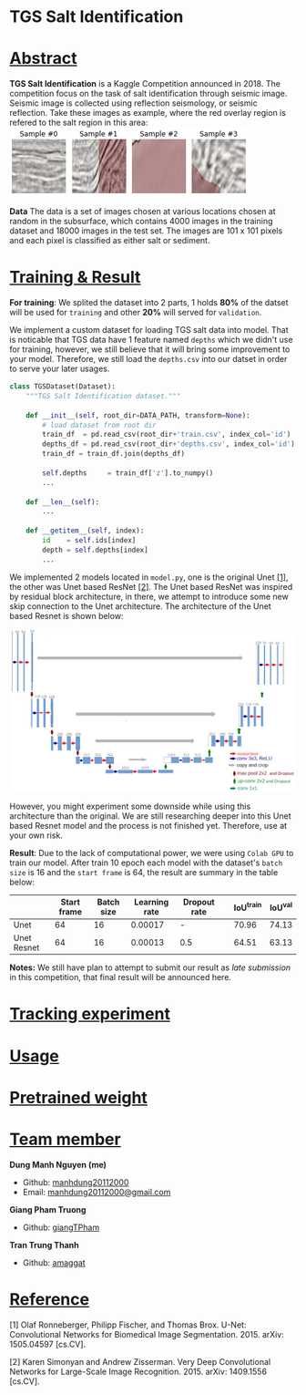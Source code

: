 # TGS Salt Identification

# [Abstract](#abstract)
**TGS Salt Identification** is a Kaggle Competition announced in 2018. 
The competition focus on the task of salt identification through seismic image. Seismic image is collected using reflection seismology, or seismic reflection. Take these images as example, where the red overlay region is refered to the salt region in this area:
![seismic image](imgs/sample.png)

**Data**
The data is a set of images chosen at various locations chosen at random in the subsurface, which contains 4000 images in the training dataset and 18000 images in the test set. The images are 101 x 101 pixels and each pixel is classified as either salt or sediment.

# [Training & Result](#res)

**For training**: We splited the dataset into 2 parts, 1 holds **80%** of the datset will be used for `training` and other **20%** will served for `validation`.

We implement a custom dataset for loading TGS salt data into model. That is noticable that TGS data have 1 feature named `depths` which we didn't use for training, however, we still believe that it will bring some improvement to your model. Therefore, we still load the `depths.csv` into our datset in order to serve your later usages.
```python
class TGSDataset(Dataset):
    """TGS Salt Identification dataset."""
    
    def __init__(self, root_dir=DATA_PATH, transform=None):
        # load dataset from root dir
        train_df  = pd.read_csv(root_dir+'train.csv', index_col='id')
        depths_df = pd.read_csv(root_dir+'depths.csv', index_col='id')
        train_df = train_df.join(depths_df)

        self.depths     = train_df['z'].to_numpy()
        ...

    def __len__(self):
        ...

    def __getitem__(self, index):
        id    = self.ids[index]
        depth = self.depths[index]
        ...
```
We implemented 2 models located in `model.py`, one is the original Unet [[1]](#1), the other was Unet based ResNet [[2]](#2). The Unet based ResNet was inspired by residual block architecture, in there, we attempt to introduce some new skip connection to the Unet architecture. The architecture of the Unet based Resnet is shown below:

![Unet resnet](imgs/Unet_Resnet.png)

However, you might experiment some downside while using this architecture than the original. We are still researching deeper into this Unet based Resnet model and the process is not finished yet. Therefore, use at your own risk.

**Result**: Due to the lack of computational power, we were using `Colab GPU` to train our model. After train 10 epoch each model with the dataset's `batch size` is 16 and the `start frame` is 64, the result are summary in the table below:

|             | Start frame | Batch size | Learning rate | Dropout rate |   | IoU<sup>train | IoU<sup>val |
|-------------|-------------|------------|---------------|--------------|---|-----------|----------|
| Unet        | 64          | 16         | 0.00017       | -            |   | 70.96     | 74.13    |
| Unet Resnet | 64          | 16         | 0.00013       | 0.5          |   | 64.51     | 63.13    |

**Notes:** We still have plan to attempt to submit our result as *late submission* in this competition, that final result will be announced here.

# [Tracking experiment](#experiment)

# [Usage](#usage)

# [Pretrained weight](#weight)

# [Team member](#member)
**Dung Manh Nguyen (me)**
- Github: [manhdung20112000](https://github.com/manhdung20112000)
- Email: [manhdung20112000@gmail.com](manhdung20112000@gmail.com)

**Giang Pham Truong**
- Github: [giangTPham](https://github.com/giangTPham)

**Tran Trung Thanh**
- Github: [amaggat](https://github.com/amaggat)

# [Reference](#refer)
<a id="1">[1]</a> Olaf Ronneberger, Philipp Fischer, and Thomas Brox. U-Net: Convolutional
Networks for Biomedical Image Segmentation. 2015. arXiv: 1505.04597 [cs.CV].

<a id="2">[2]</a> Karen Simonyan and Andrew Zisserman. Very Deep Convolutional Networks for
Large-Scale Image Recognition. 2015. arXiv: 1409.1556 [cs.CV].